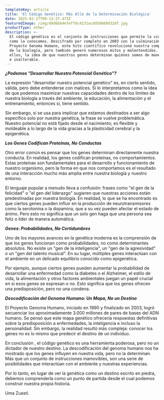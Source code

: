 ```yaml
---
templateKey: article
title: 'El Código Genético: Más Allá de la Determinación Biológica'
date: 2025-02-27T09:13:27.473Z
featuredImage: /img/d9d6b64efeffdc4231acdd5d669d32df.jpg
productType: other
description: >-
  El código genético es el conjunto de instrucciones que permite la vida tal
  como la conocemos. Descifrado por completo en 2003 con la culminación del
  Proyecto Genoma Humano, este hito científico revolucionó nuestra comprensión
  de la biología, pero también generó numerosos mitos y malentendidos. Entre
  ellos, la idea de que nuestros genes determinan quiénes somos de manera rígida
  e inalterable.
---
```

**_¿Podemos "Desarrollar Nuestro Potencial Genético"?_**

La expresión "desarrollar nuestro potencial genético" es, en cierto sentido, válida, pero debe entenderse con matices. Si lo interpretamos como la idea de que podemos maximizar nuestras capacidades dentro de los límites de nuestra biología a través del ambiente, la educación, la alimentación y el entrenamiento, entonces sí, tiene sentido.

Sin embargo, si se usa para implicar que estamos destinados a ser algo específico solo por nuestra genética, la frase se vuelve problemática. Nuestro potencial no está fijado desde el nacimiento; es flexible y moldeable a lo largo de la vida gracias a la plasticidad cerebral y la epigenética.

**_Los Genes Codifican Proteínas, No Conductas_**

Otro error común es pensar que los genes determinan directamente nuestra conducta. En realidad, los genes codifican proteínas, no comportamientos. Estas proteínas son fundamentales para el desarrollo y funcionamiento de nuestro organismo, pero la forma en que nos comportamos es el resultado de una interacción mucho más amplia entre nuestra biología y nuestro entorno.

El lenguaje popular a menudo lleva a confusión: frases como "el gen de la felicidad" o "el gen del liderazgo" sugieren que nuestras acciones están predestinadas por nuestra biología. En realidad, lo que se ha encontrado es que ciertos genes pueden influir en la producción de neurotransmisores como la serotonina o la dopamina, que a su vez pueden afectar el estado de ánimo. Pero esto no significa que un solo gen haga que una persona sea feliz o líder de manera automática.

**_Genes: Probabilidades, No Certidumbres_**

Uno de los mayores avances en la genética moderna es la comprensión de que los genes funcionan como probabilidades, no como determinantes absolutos. No existe un "gen de la inteligencia", un "gen de la agresividad" o un "gen del talento musical". En su lugar, múltiples genes interactúan con el ambiente en un delicado equilibrio conocido como epigenética.

Por ejemplo, aunque ciertos genes pueden aumentar la probabilidad de desarrollar una enfermedad como la diabetes o el Alzheimer, el estilo de vida, la alimentación y otros factores ambientales juegan un papel crucial en si esos genes se expresan o no. Esto significa que los genes ofrecen una predisposición, pero no una condena.

**_Descodificación del Genoma Humano: Un Mapa, No un Destino_**

El Proyecto Genoma Humano, iniciado en 1990 y finalizado en 2003, logró secuenciar los aproximadamente 3.000 millones de pares de bases del ADN humano. Se pensó que este mapa genético ofrecería respuestas definitivas sobre la predisposición a enfermedades, la inteligencia e incluso la personalidad. Sin embargo, la realidad resultó más compleja: conocer los genes no es lo mismo que predecir el destino de un individuo.

 En conclusión , el código genético es una herramienta poderosa, pero no un dictador de nuestro destino. La descodificación del genoma humano nos ha mostrado que los genes influyen en nuestra vida, pero no la determinan. Más que un conjunto de instrucciones inamovibles, son una serie de posibilidades que interactúan con el ambiente y nuestras experiencias.

Por lo tanto, en lugar de ver la genética como un destino escrito en piedra, debemos comprenderla como un punto de partida desde el cual podemos construir nuestra propia historia.

Uma Zuasti.
